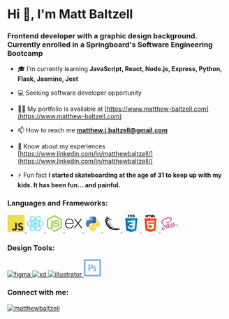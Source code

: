 <h1 align="left">Hi 👋, I'm Matt Baltzell</h1>
<h3 align="left">Frontend developer with a graphic design background.<br>
Currently enrolled in a Springboard's Software Engineering Bootcamp</h3>

- 🎓 I’m currently learning **JavaScript, React, Node.js, Express, Python, Flask, Jasmine, Jest**

- 💻 Seeking software developer opportunity

- 👨‍💻 My portfolio is available at [https://www.matthew-baltzell.com](https://www.matthew-baltzell.com)

- 📫 How to reach me **matthew.j.baltzell@gmail.com**

- 📄 Know about my experiences [https://www.linkedin.com/in/matthewbaltzell/](https://www.linkedin.com/in/matthewbaltzell/)

- ⚡ Fun fact **I started skateboarding at the age of 31 to keep up with my kids. It has been fun... and painful.**

<h3 align="left">Languages and Frameworks:</h3>
<p align="left">
  <a href="https://developer.mozilla.org/en-US/docs/Web/JavaScript" target="_blank" rel="noreferrer"> 
    <img src="https://raw.githubusercontent.com/devicons/devicon/master/icons/javascript/javascript-original.svg" alt="javascript" width="40" height="40"/> 
  </a> 
  <a href="https://reactjs.org/" target="_blank" rel="noreferrer"> 
    <img src="https://raw.githubusercontent.com/devicons/devicon/master/icons/react/react-original.svg" alt="javascript" width="40" height="40"/> 
  </a> 
  <a href="https://nodejs.org/" target="_blank" rel="noreferrer"> 
    <img src="https://raw.githubusercontent.com/devicons/devicon/master/icons/nodejs/nodejs-original.svg" alt="node" width="40" height="40"/> 
  </a> 
  <a href="https://expressjs.com/" target="_blank" rel="noreferrer"> 
    <img src="https://raw.githubusercontent.com/devicons/devicon/master/icons/express/express-original.svg" alt="express" width="40" height="40"/> 
  </a> 
  <a href="https://python.org/" target="_blank" rel="noreferrer"> 
    <img src="https://raw.githubusercontent.com/devicons/devicon/master/icons/python/python-original.svg" alt="express" width="40" height="40"/> 
  </a> 
  <a href="https://flask.palletsprojects.com/en/2.2.x/" target="_blank" rel="noreferrer"> 
    <img src="https://raw.githubusercontent.com/devicons/devicon/master/icons/flask/flask-original.svg" alt="express" width="40" height="40"/> 
  </a> 
  <a href="https://www.w3schools.com/css/" target="_blank" rel="noreferrer"> 
    <img src="https://raw.githubusercontent.com/devicons/devicon/master/icons/css3/css3-original-wordmark.svg" alt="css3" width="40" height="40"/> 
  </a>
  <a href="https://www.w3.org/html/" target="_blank" rel="noreferrer"> 
    <img src="https://raw.githubusercontent.com/devicons/devicon/master/icons/html5/html5-original-wordmark.svg" alt="html5" width="40" height="40"/> 
  </a>
  <a href="https://sass-lang.com" target="_blank" rel="noreferrer"> 
    <img src="https://raw.githubusercontent.com/devicons/devicon/master/icons/sass/sass-original.svg" alt="sass" width="40" height="40"/> 
  </a>
</p>


<h3 align="left">Design Tools:</h3>
<p align="left">
  <a href="https://www.figma.com/" target="_blank" rel="noreferrer"> 
    <img src="https://www.vectorlogo.zone/logos/figma/figma-icon.svg" alt="figma" width="40" height="40"/>
  </a> 
  <a href="https://www.adobe.com/products/xd.html" target="_blank" rel="noreferrer"> 
    <img src="https://cdn.worldvectorlogo.com/logos/adobe-xd.svg" alt="xd" width="40" height="40"/> 
  </a> 
  <a href="https://www.adobe.com/in/products/illustrator.html" target="_blank" rel="noreferrer"> 
    <img src="https://www.vectorlogo.zone/logos/adobe_illustrator/adobe_illustrator-icon.svg" alt="illustrator" width="40" height="40"/> 
  </a> 
  <a href="https://www.photoshop.com/en" target="_blank" rel="noreferrer"> 
    <img src="https://raw.githubusercontent.com/devicons/devicon/master/icons/photoshop/photoshop-line.svg" alt="photoshop" width="40" height="40"/> 
  </a> 
</p>







<h3 align="left">Connect with me:</h3>
<p align="left">
<a href="https://linkedin.com/in/matthewbaltzell" target="blank"><img align="center" src="https://raw.githubusercontent.com/rahuldkjain/github-profile-readme-generator/master/src/images/icons/Social/linked-in-alt.svg" alt="matthewbaltzell" height="30" width="40" /></a>
</p>

<!---
MattBaltzell/MattBaltzell is a ✨ special ✨ repository because its `README.md` (this file) appears on your GitHub profile.
You can click the Preview link to take a look at your changes.
--->
